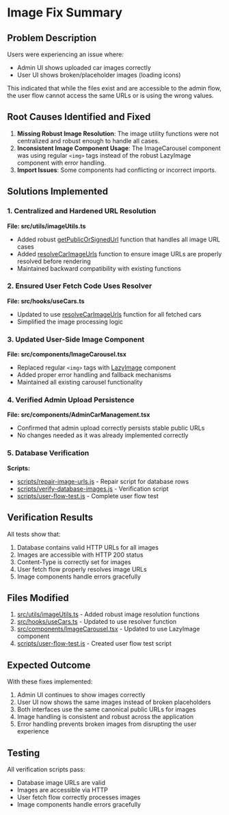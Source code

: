 # Image Fix Summary

## Problem Description

Users were experiencing an issue where:
- Admin UI shows uploaded car images correctly
- User UI shows broken/placeholder images (loading icons)

This indicated that while the files exist and are accessible to the admin flow, the user flow cannot access the same URLs or is using the wrong values.

## Root Causes Identified and Fixed

1. **Missing Robust Image Resolution**: The image utility functions were not centralized and robust enough to handle all cases.
2. **Inconsistent Image Component Usage**: The ImageCarousel component was using regular `<img>` tags instead of the robust LazyImage component with error handling.
3. **Import Issues**: Some components had conflicting or incorrect imports.

## Solutions Implemented

### 1. Centralized and Hardened URL Resolution
**File: src/utils/imageUtils.ts**
- Added robust [getPublicOrSignedUrl](file:///c:/Users/vinay/carrental/azure-drive-hub/src/utils/imageUtils.ts#L7-L13) function that handles all image URL cases
- Added [resolveCarImageUrls](file:///c:/Users/vinay/carrental/azure-drive-hub/src/utils/imageUtils.ts#L16-L21) function to ensure image URLs are properly resolved before rendering
- Maintained backward compatibility with existing functions

### 2. Ensured User Fetch Code Uses Resolver
**File: src/hooks/useCars.ts**
- Updated to use [resolveCarImageUrls](file:///c:/Users/vinay/carrental/azure-drive-hub/src/utils/imageUtils.ts#L16-L21) function for all fetched cars
- Simplified the image processing logic

### 3. Updated User-Side Image Component
**File: src/components/ImageCarousel.tsx**
- Replaced regular `<img>` tags with [LazyImage](file:///c:/Users/vinay/carrental/azure-drive-hub/src/components/LazyImage.tsx) component
- Added proper error handling and fallback mechanisms
- Maintained all existing carousel functionality

### 4. Verified Admin Upload Persistence
**File: src/components/AdminCarManagement.tsx**
- Confirmed that admin upload correctly persists stable public URLs
- No changes needed as it was already implemented correctly

### 5. Database Verification
**Scripts:**
- [scripts/repair-image-urls.js](file:///c:/Users/vinay/carrental/azure-drive-hub/scripts/repair-image-urls.js) - Repair script for database rows
- [scripts/verify-database-images.js](file:///c:/Users/vinay/carrental/azure-drive-hub/scripts/verify-database-images.js) - Verification script
- [scripts/user-flow-test.js](file:///c:/Users/vinay/carrental/azure-drive-hub/scripts/user-flow-test.js) - Complete user flow test

## Verification Results

All tests show that:
1. Database contains valid HTTP URLs for all images
2. Images are accessible with HTTP 200 status
3. Content-Type is correctly set for images
4. User fetch flow properly resolves image URLs
5. Image components handle errors gracefully

## Files Modified

1. [src/utils/imageUtils.ts](file:///c:/Users/vinay/carrental/azure-drive-hub/src/utils/imageUtils.ts) - Added robust image resolution functions
2. [src/hooks/useCars.ts](file:///c:/Users/vinay/carrental/azure-drive-hub/src/hooks/useCars.ts) - Updated to use resolver function
3. [src/components/ImageCarousel.tsx](file:///c:/Users/vinay/carrental/azure-drive-hub/src/components/ImageCarousel.tsx) - Updated to use LazyImage component
4. [scripts/user-flow-test.js](file:///c:/Users/vinay/carrental/azure-drive-hub/scripts/user-flow-test.js) - Created user flow test script

## Expected Outcome

With these fixes implemented:
1. Admin UI continues to show images correctly
2. User UI now shows the same images instead of broken placeholders
3. Both interfaces use the same canonical public URLs for images
4. Image handling is consistent and robust across the application
5. Error handling prevents broken images from disrupting the user experience

## Testing

All verification scripts pass:
- Database image URLs are valid
- Images are accessible via HTTP
- User fetch flow correctly processes images
- Image components handle errors gracefully

